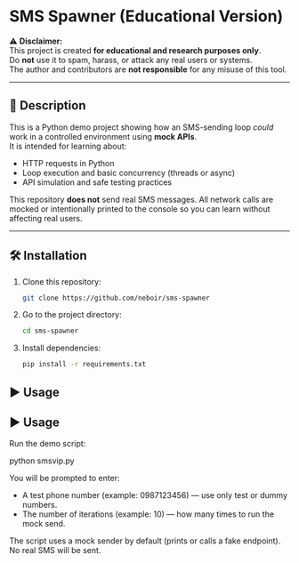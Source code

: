 # SMS Spawner (Educational Version)

⚠️ **Disclaimer:**  
This project is created **for educational and research purposes only**.  
Do **not** use it to spam, harass, or attack any real users or systems.  
The author and contributors are **not responsible** for any misuse of this tool.

---

## 📘 Description
This is a Python demo project showing how an SMS-sending loop *could* work in a controlled environment using **mock APIs**.  
It is intended for learning about:
- HTTP requests in Python  
- Loop execution and basic concurrency (threads or async)  
- API simulation and safe testing practices

This repository **does not** send real SMS messages. All network calls are mocked or intentionally printed to the console so you can learn without affecting real users.

---
## 🛠️ Installation

1. Clone this repository:
   ```bash
   git clone https://github.com/neboir/sms-spawner
2. Go to the project directory:
   ```bash
   cd sms-spawner
3. Install dependencies:
    ```bash
   pip install -r requirements.txt

## ▶️ Usage

## ▶️ Usage

Run the demo script:

python smsvip.py

You will be prompted to enter:

- A test phone number (example: 0987123456) — use only test or dummy numbers.  
- The number of iterations (example: 10) — how many times to run the mock send.

The script uses a mock sender by default (prints or calls a fake endpoint).  
No real SMS will be sent.
